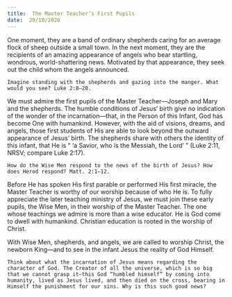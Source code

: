 ```yaml
---
title:  The Master Teacher’s First Pupils
date:  29/10/2020
---
```


One moment, they are a band of ordinary shepherds caring for an average flock of sheep outside a small town. In the next moment, they are the recipients of an amazing appearance of angels who bear startling, wondrous, world-shattering news. Motivated by that appearance, they seek out the child whom the angels announced.

`Imagine standing with the shepherds and gazing into the manger. What would you see? Luke 2:8–20.`

We must admire the first pupils of the Master Teacher—Joseph and Mary and the shepherds. The humble conditions of Jesus’ birth give no indication of the wonder of the incarnation—that, in the Person of this Infant, God has become One with humankind. However, with the aid of visions, dreams, and angels, those first students of His are able to look beyond the outward appearance of Jesus’ birth. The shepherds share with others the identity of this infant, that He is “ ‘a Savior, who is the Messiah, the Lord’ ” (Luke 2:11, NRSV; compare Luke 2:17).

`How do the Wise Men respond to the news of the birth of Jesus? How does Herod respond? Matt. 2:1–12.`

Before He has spoken His first parable or performed His first miracle, the Master Teacher is worthy of our worship because of who He is. To fully appreciate the later teaching ministry of Jesus, we must join these early pupils, the Wise Men, in their worship of the Master Teacher. The one whose teachings we admire is more than a wise educator. He is God come to dwell with humankind. Christian education is rooted in the worship of Christ.

With Wise Men, shepherds, and angels, we are called to worship Christ, the newborn King—and to see in the infant Jesus the reality of God Himself.

`Think about what the incarnation of Jesus means regarding the character of God. The Creator of all the universe, which is so big that we cannot grasp it—this God “humbled himself” by coming into humanity, lived as Jesus lived, and then died on the cross, bearing in Himself the punishment for our sins. Why is this such good news?`
